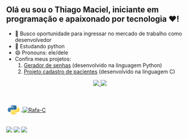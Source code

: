 ## Olá eu sou o Thiago Maciel, iniciante em programação e apaixonado por tecnologia ❤️!


- 🔭 Busco oportunidade para ingressar no mercado de trabalho como desenvolvedor
- 🌱 Estudando python
- 😄 Pronouns: ele/dele
- Confira meus projetos:
  1. [Gerador de senhas](https://github.com/thiago19maciel/Gerador-de-senhas-fortes) (desenvolvido na linguagem Python)
  2. [Projeto cadastro de pacientes](https://github.com/thiago19maciel/Projeto-cadastro-pacientes) (desenvolvido na linguagem C)

<div align="center">
  <a href="https://github.com/thiago19maciel">
  <img height="180em" src="https://github-readme-stats.vercel.app/api?username=thiago19maciel&show_icons=true&theme=dracula&include_all_commits=true&count_private=true"/>
  <img height="180em" src="https://github-readme-stats.vercel.app/api/top-langs/?username=thiago19maciel&layout=compact&langs_count=7&theme=dracula"/>
</div>
  
 ##
  
<div style="display: inline_block"><br>
  <img align="center" alt="Rafa-Python" height="30" width="40" src="https://raw.githubusercontent.com/devicons/devicon/master/icons/python/python-original.svg">
  <img align="center" alt="Rafa-C" height="30" width="40" src="https://cdn.jsdelivr.net/gh/devicons/devicon/icons/c/c-original.svg" />

  
</div>
 
 ##
  
<div>
  <a href="https://instagram.com/thiagoeid" target="_blank"><img src="https://img.shields.io/badge/-Instagram-%23E4405F?style=for-the-badge&logo=instagram&logoColor=white" target="_blank"></a> 
  <a href = "mailto:fonterrada15@gmail.com"><img src="https://img.shields.io/badge/-Gmail-%23333?style=for-the-badge&logo=gmail&logoColor=white" target="_blank"></a>
  <a href="https://www.linkedin.com/in/thiago19maciel" target="_blank"><img src="https://img.shields.io/badge/-LinkedIn-%230077B5?style=for-the-badge&logo=linkedin&logoColor=white" target="_blank"></a>   
</div>
